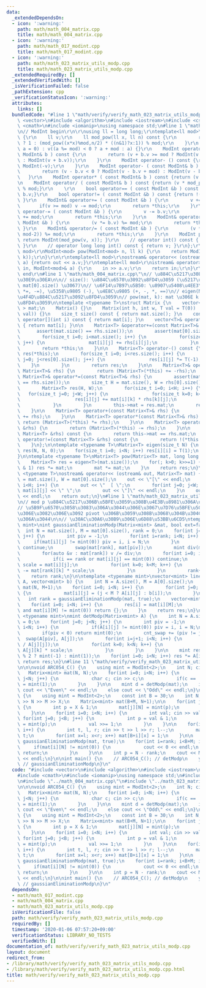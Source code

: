 ```yaml
---
data:
  _extendedDependsOn:
  - icon: ':warning:'
    path: math/math_004_matrix.cpp
    title: math/math_004_matrix.cpp
  - icon: ':warning:'
    path: math/math_017_modint.cpp
    title: math/math_017_modint.cpp
  - icon: ':warning:'
    path: math/math_023_matrix_utils_modp.cpp
    title: math/math_023_matrix_utils_modp.cpp
  _extendedRequiredBy: []
  _extendedVerifiedWith: []
  _isVerificationFailed: false
  _pathExtension: cpp
  _verificationStatusIcon: ':warning:'
  attributes:
    links: []
  bundledCode: "#line 1 \"math/verify/verify_math_023_matrix_utils_modp.cpp\"\n#include\
    \ <vector>\n#include <algorithm>\n#include <iostream>\n#include <cstdio>\n#include\
    \ <cmath>\n#include <iomanip>\nusing namespace std;\n#line 1 \"math/math_017_modint.cpp\"\
    \n// ModInt begin\r\n\r\nusing ll = long long;\r\ntemplate<ll mod>\r\nstruct ModInt\
    \ {\r\n    ll v;\r\n    ll mod_pow(ll x, ll n) const {\r\n        return (!n)\
    \ ? 1 : (mod_pow((x*x)%mod,n/2) * ((n&1)?x:1)) % mod;\r\n    }\r\n    ModInt(ll\
    \ a = 0) : v((a %= mod) < 0 ? a + mod : a) {}\r\n    ModInt operator+ ( const\
    \ ModInt& b ) const {\r\n        return (v + b.v >= mod ? ModInt(v + b.v - mod)\
    \ : ModInt(v + b.v));\r\n    }\r\n    ModInt operator- () const {\r\n        return\
    \ ModInt(-v);\r\n    }\r\n    ModInt operator- ( const ModInt& b ) const {\r\n\
    \        return (v - b.v < 0 ? ModInt(v - b.v + mod) : ModInt(v - b.v));\r\n \
    \   }\r\n    ModInt operator* ( const ModInt& b ) const {return (v * b.v) % mod;}\r\
    \n    ModInt operator/ ( const ModInt& b ) const {return (v * mod_pow(b.v, mod-2))\
    \ % mod;}\r\n    \r\n    bool operator== ( const ModInt &b ) const {return v ==\
    \ b.v;}\r\n    bool operator!= ( const ModInt &b ) const {return !(*this == b);\
    \ }\r\n    ModInt& operator+= ( const ModInt &b ) {\r\n        v += b.v;\r\n \
    \       if(v >= mod) v -= mod;\r\n        return *this;\r\n    }\r\n    ModInt&\
    \ operator-= ( const ModInt &b ) {\r\n        v -= b.v;\r\n        if(v < 0) v\
    \ += mod;\r\n        return *this;\r\n    }\r\n    ModInt& operator*= ( const\
    \ ModInt &b ) {\r\n        (v *= b.v) %= mod;\r\n        return *this;\r\n   \
    \ }\r\n    ModInt& operator/= ( const ModInt &b ) {\r\n        (v *= mod_pow(b.v,\
    \ mod-2)) %= mod;\r\n        return *this;\r\n    }\r\n    ModInt pow(ll x) {\
    \ return ModInt(mod_pow(v, x)); }\r\n    // operator int() const { return int(v);\
    \ }\r\n    // operator long long int() const { return v; }\r\n};\r\n\r\ntemplate<ll\
    \ mod>\r\nModInt<mod> pow(ModInt<mod> n, ll k) {\r\n    return ModInt<mod>(n.mod_pow(n.v,\
    \ k));\r\n}\r\n\r\ntemplate<ll mod>\r\nostream& operator<< (ostream& out, ModInt<mod>\
    \ a) {return out << a.v;}\r\ntemplate<ll mod>\r\nistream& operator>> (istream&\
    \ in, ModInt<mod>& a) {\r\n    in >> a.v;\r\n    return in;\r\n}\r\n\r\n// ModInt\
    \ end\r\n#line 1 \"math/math_004_matrix.cpp\"\n// \u884C\u5217\u30E9\u30A4\u30D6\
    \u30E9\u30EA\n\n// size(): \u884C\u6570\u3092\u8FD4\u3059 (\u5217\u6570\u306F\
    \ mat[0].size() \u3067)\n// \u6F14\u7B97\u5B50: \u8907\u5408\u4EE3\u5165 (+=,\
    \ *=, -=), \u5358\u9805 (-), \u4E8C\u9805 (+, -, *, ==)\n// eigen(N): N*N \u5358\
    \u4F4D\u884C\u5217\u3092\u8FD4\u3059\n// pow(mat, k): mat \u306E k \u4E57\u3092\
    \u8FD4\u3059\n\ntemplate <typename T>\nstruct Matrix {\n    vector< vector<T>\
    \ > mat;\n    Matrix() {}\n    Matrix(int h, int w, T val = T(0)) : mat(h, vector<T>(w,\
    \ val)) {}\n    size_t size() const { return mat.size(); }\n    const vector<T>&\
    \ operator[](int i) const { return mat[i]; }\n    vector<T>& operator[](int i)\
    \ { return mat[i]; }\n\n    Matrix<T> &operator+=(const Matrix<T>& rhs) {\n  \
    \      assert(mat.size() == rhs.size());\n        assert(mat[0].size() == rhs[0].size());\n\
    \        for(size_t i=0; i<mat.size(); i++) {\n            for(size_t j=0; j<mat[0].size();\
    \ j++) {\n                mat[i][j] += rhs[i][j];\n            }\n        }\n\
    \        return *this;\n    }\n\n    Matrix<T> operator-() const {\n        Matrix<T>\
    \ res(*this);\n        for(size_t i=0; i<res.size(); i++) {\n            for(size_t\
    \ j=0; j<res[0].size(); j++) {\n                res[i][j] *= T(-1);\n        \
    \    }\n        }\n        return res;\n    }\n\n    Matrix<T>& operator-=(const\
    \ Matrix<T>& rhs) {\n        return (Matrix<T>(*this) += -rhs);\n    }\n\n   \
    \ Matrix<T>& operator*=(const Matrix<T>& rhs) {\n        assert(mat[0].size()\
    \ == rhs.size());\n        size_t H = mat.size(), W = rhs[0].size(), C = rhs.size();\n\
    \        Matrix<T> res(H, W);\n        for(size_t i=0; i<H; i++) {\n         \
    \   for(size_t j=0; j<W; j++) {\n                for(size_t k=0; k<C; k++) {\n\
    \                    res[i][j] += mat[i][k] * rhs[k][j];\n                }\n\
    \            }\n        }\n        this->mat = res.mat;\n        return *this;\n\
    \    }\n\n    Matrix<T> operator+(const Matrix<T>& rhs) {\n        return (Matrix<T>(*this)\
    \ += rhs);\n    }\n\n    Matrix<T> operator*(const Matrix<T>& rhs) {\n       \
    \ return (Matrix<T>(*this) *= rhs);\n    }\n\n    Matrix<T> operator-(const Matrix<T>\
    \ &rhs) {\n        return (Matrix<T>(*this) -= rhs);\n    }\n\n    bool operator==(const\
    \ Matrix<T> &rhs) const {\n        return this->mat == rhs.mat;\n    }\n    bool\
    \ operator!=(const Matrix<T> &rhs) const {\n        return !(*this == rhs);\n\
    \    }\n};\n\ntemplate <typename T>\nMatrix<T> eigen(size_t N) {\n    Matrix<T>\
    \ res(N, N, 0);\n    for(size_t i=0; i<N; i++) res[i][i] = T(1);\n    return res;\n\
    }\n\ntemplate <typename T>\nMatrix<T> pow(Matrix<T> mat, long long int k) {\n\
    \    Matrix<T> res = eigen<T>(mat.size());\n    for(; k>0; k>>=1) {\n        if(k\
    \ & 1) res *= mat;\n        mat *= mat;\n    }\n    return res;\n}\n\ntemplate\
    \ <typename T>\nostream& operator<< (ostream& out, Matrix<T> mat) {\n    int H\
    \ = mat.size(), W = mat[0].size();\n    out << \"[\" << endl;\n    for(int i=0;\
    \ i<H; i++) {\n        out << \"  [ \";\n        for(int j=0; j<W; j++) out <<\
    \ mat[i][j] << \" \";\n        out << \"]\" << endl;\n    }\n    out << \"]\"\
    \ << endl;\n    return out;\n}\n#line 1 \"math/math_023_matrix_utils_modp.cpp\"\
    \n// mod p \u884C\u5217\u306B\u5BFE\u3059\u308B\u4E3B\u8981\u306A\u64CD\u4F5C\n\
    // \u5B9F\u6570\u3058\u3083\u306A\u3044\u306E\u3067\u7D76\u5BFE\u5024\u6700\u5927\
    \u306E\u3082\u306E\u3092 pivot \u306B\u3059\u308B\u3068\u304B\u304C\u3044\u3089\
    \u306A\u3044\n\n// \u30AC\u30A6\u30B9\u306E\u6D88\u53BB\u6CD5\ntemplate <typename\
    \ mint>\nint gaussianEliminationModp(Matrix<mint> &mat, bool ext=false) {\n  \
    \  int N = mat.size(), M = mat[0].size(), rank = 0;\n    for(int j=0; j+ext<M;\
    \ j++) {\n        int piv = -1;\n        for(int i=rank; i<N; i++) {\n       \
    \     if(mat[i][j] != mint(0)) piv = i, i = N;\n        }\n        if(piv < 0)\
    \ continue;\n        swap(mat[rank], mat[piv]);\n        mint div(mat[rank][j]);\n\
    \        for(auto &v : mat[rank]) v /= div;\n        for(int i=0; i<N; i++) {\n\
    \            if(i == rank or mat[i][j] == mint(0)) continue;\n            mint\
    \ scale = mat[i][j];\n            for(int k=0; k<M; k++) {\n                mat[i][k]\
    \ -= mat[rank][k] * scale;\n            }\n        }\n        rank++;\n    }\n\
    \    return rank;\n}\n\ntemplate <typename mint>\nvector<mint> linearEquationModp(Matrix<mint>\
    \ A, vector<mint> b) {\n    int N = A.size(), M = A[0].size();\n    Matrix<mint>\
    \ mat(N, M+1);\n    for(int i=0; i<N; i++) {\n        for(int j=0; j<M+1; j++)\
    \ {\n            mat[i][j] = (j < M ? A[i][j] : b[i]);\n        }\n    }\n\n \
    \   int rank = gaussianEliminationModp(mat, true);\n    vector<mint> res(N);\n\
    \    for(int i=0; i<N; i++) {\n        res[i] = mat[i][M];\n        if(i >= rank\
    \ and mat[i][M] != mint(0)) return {};\n    }\n    return res;\n}\n\ntemplate\
    \ <typename mint>\nmint detModp(Matrix<mint> A) {\n    int N = A.size(), cnt_swap\
    \ = 0;\n    for(int j=0; j<N; j++) {\n        int piv = -1;\n        for(int i=j;\
    \ i<N; i++) {\n            if(A[i][j] != mint(0)) piv = i, i = N;\n        }\n\
    \        if(piv < 0) return mint(0);\n        cnt_swap += (piv != j);\n      \
    \  swap(A[piv], A[j]);\n        for(int i=j+1; i<N; i++) {\n            mint scale(A[i][j]\
    \ / A[j][j]);\n            for(int k=0; k<N; k++) {\n                A[i][k] -=\
    \ A[j][k] * scale;\n            }\n        }\n    }\n\n    mint res = (cnt_swap\
    \ % 2 ? mint(-1) : mint(1));\n    for(int i=0; i<N; i++) res *= A[i][i];\n   \
    \ return res;\n}\n#line 11 \"math/verify/verify_math_023_matrix_utils_modp.cpp\"\
    \n\n\nvoid ARC054_C() {\n    using mint = ModInt<2>;\n    int N; cin >> N;\n \
    \   Matrix<mint> mat(N, N);\n    for(int i=0; i<N; i++) {\n        for(int j=0;\
    \ j<N; j++) {\n            char c; cin >> c;\n            if(c == '1') mat[i][j]\
    \ = mint(1);\n        }\n    }\n\n    mint d = detModp(mat);\n    if(d == mint(0))\
    \ cout << \"Even\" << endl;\n    else cout << \"Odd\" << endl;\n}\n\nvoid yuki_803()\
    \ {\n    using mint = ModInt<2>;\n    const int B = 30;\n    int N, M, X; cin\
    \ >> N >> M >> X;\n    Matrix<mint> mat(B+M, N+1);\n\n    for(int j=0; j<B; j++)\
    \ {\n        int p = X & 1;\n        mat[j][N] = mint(p);\n        X >>= 1;\n\
    \    }\n\n    for(int i=0; i<N; i++) {\n        int val; cin >> val;\n       \
    \ for(int j=0; j<B; j++) {\n            int p = val & 1;\n            mat[j][i]\
    \ = mint(p);\n            val >>= 1;\n        }\n    }\n\n    for(int i=0; i<M;\
    \ i++) {\n        int t, l, r; cin >> t >> l >> r; l--;\n        mat[B+i][N] =\
    \ t;\n        for(int x=l; x<r; x++) mat[B+i][x] = 1;\n    }\n\n    int rank =\
    \ gaussianEliminationModp(mat, true);\n    for(int i=rank; i<B+M; i++) {\n   \
    \     if(mat[i][N] != mint(0)) {\n            cout << 0 << endl;\n           \
    \ return;\n        }\n    }\n\n    int p = N - rank;\n    cout << ModInt<1000000007>(2).pow(p)\
    \ << endl;\n}\n\nint main() {\n    // ARC054_C(); // detModp\n    yuki_803();\
    \ // gaussianEliminationModp\n}\n"
  code: "#include <vector>\n#include <algorithm>\n#include <iostream>\n#include <cstdio>\n\
    #include <cmath>\n#include <iomanip>\nusing namespace std;\n#include \"../math_017_modint.cpp\"\
    \n#include \"../math_004_matrix.cpp\"\n#include \"../math_023_matrix_utils_modp.cpp\"\
    \n\n\nvoid ARC054_C() {\n    using mint = ModInt<2>;\n    int N; cin >> N;\n \
    \   Matrix<mint> mat(N, N);\n    for(int i=0; i<N; i++) {\n        for(int j=0;\
    \ j<N; j++) {\n            char c; cin >> c;\n            if(c == '1') mat[i][j]\
    \ = mint(1);\n        }\n    }\n\n    mint d = detModp(mat);\n    if(d == mint(0))\
    \ cout << \"Even\" << endl;\n    else cout << \"Odd\" << endl;\n}\n\nvoid yuki_803()\
    \ {\n    using mint = ModInt<2>;\n    const int B = 30;\n    int N, M, X; cin\
    \ >> N >> M >> X;\n    Matrix<mint> mat(B+M, N+1);\n\n    for(int j=0; j<B; j++)\
    \ {\n        int p = X & 1;\n        mat[j][N] = mint(p);\n        X >>= 1;\n\
    \    }\n\n    for(int i=0; i<N; i++) {\n        int val; cin >> val;\n       \
    \ for(int j=0; j<B; j++) {\n            int p = val & 1;\n            mat[j][i]\
    \ = mint(p);\n            val >>= 1;\n        }\n    }\n\n    for(int i=0; i<M;\
    \ i++) {\n        int t, l, r; cin >> t >> l >> r; l--;\n        mat[B+i][N] =\
    \ t;\n        for(int x=l; x<r; x++) mat[B+i][x] = 1;\n    }\n\n    int rank =\
    \ gaussianEliminationModp(mat, true);\n    for(int i=rank; i<B+M; i++) {\n   \
    \     if(mat[i][N] != mint(0)) {\n            cout << 0 << endl;\n           \
    \ return;\n        }\n    }\n\n    int p = N - rank;\n    cout << ModInt<1000000007>(2).pow(p)\
    \ << endl;\n}\n\nint main() {\n    // ARC054_C(); // detModp\n    yuki_803();\
    \ // gaussianEliminationModp\n}\n"
  dependsOn:
  - math/math_017_modint.cpp
  - math/math_004_matrix.cpp
  - math/math_023_matrix_utils_modp.cpp
  isVerificationFile: false
  path: math/verify/verify_math_023_matrix_utils_modp.cpp
  requiredBy: []
  timestamp: '2020-01-06 07:57:20+09:00'
  verificationStatus: LIBRARY_NO_TESTS
  verifiedWith: []
documentation_of: math/verify/verify_math_023_matrix_utils_modp.cpp
layout: document
redirect_from:
- /library/math/verify/verify_math_023_matrix_utils_modp.cpp
- /library/math/verify/verify_math_023_matrix_utils_modp.cpp.html
title: math/verify/verify_math_023_matrix_utils_modp.cpp
---
```

